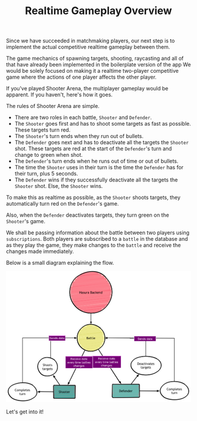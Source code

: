 ﻿---
title: "Realtime Gameplay Overview"
metaTitle: "Realtime Online FPS Gameplay | Hasura GraphQL Tutorial"
metaDescription: "This part covers implementing the multiplayer realtime gameplay of our project."
---

Since we have succeeded in matchmaking players, our next step is to implement the actual competitive realtime gameplay between them.

The game mechanics of spawning targets, shooting, raycasting and all of that have already been implemented in the boilerplate version of the app
We would be solely focused on making it a realtime two-player competitive game where the actions of one player affects the other player.

If you've played Shooter Arena, the multiplayer gameplay would be apparent. If you haven't, here's how it goes.

The rules of Shooter Arena are simple. 

- There are two roles in each battle, `Shooter` and `Defender`.
- The `Shooter` goes first and has to shoot some targets as fast as possible. These targets turn red.
- The `Shooter`'s turn ends when they run out of bullets.
- The `Defender` goes next and has to deactivate all the targets the `Shooter` shot. These targets are red at the start of the `Defender`'s turn and change to green when shot.
- The `Defender`'s turn ends when he runs out of time or out of bullets.
- The time the `Shooter` uses in their turn is the time the `Defender` has for their turn, plus 5 seconds.
- The `Defender` wins if they successfully deactivate all the targets the `Shooter` shot. Else, the `Shooter` wins.

To make this as realtime as possible, as the `Shooter` shoots targets, they automatically turn red on the `Defender`'s game. 

Also, when the `Defender` deactivates targets, they turn green on the `Shooter`'s game. 

We shall be passing information about the battle between two players using `subscriptions`. Both players are subscribed to a `battle` in the database and as they play the game, they make changes to the `battle` and receive the changes made immediately.

Below is a small diagram explaining the flow.

![Realtime flow](./realtime-gameplay/media/gameplay-flow.PNG)

Let's get into it!